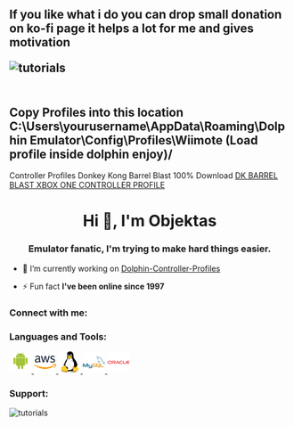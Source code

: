##  If you like what i do you can drop small donation on ko-fi page it helps a lot for me and gives motivation <p><a href="https://ko-fi.com/tutorials"> <img align="left" src="https://cdn.ko-fi.com/cdn/kofi3.png?v=3" height="50" width="210" alt="tutorials" /></a></p><br><br>

## Copy Profiles into this location C:\Users\yourusername\AppData\Roaming\Dolphin Emulator\Config\Profiles\Wiimote   (Load profile inside dolphin enjoy)/

<bold>Controller Profiles Donkey Kong Barrel Blast 100%</bold>  Download 
[DK BARREL BLAST XBOX ONE CONTROLLER PROFILE]([https://github.com/objektas/controller-configs-for-dolphin](https://github.com/objektas/controller-configs-for-dolphin/blob/main/dkbarrelblast%20xboxone.rar))

<h1 align="center">Hi 👋, I'm Objektas</h1>
<h3 align="center">Emulator fanatic, I'm trying to make hard things easier.</h3>

- 🔭 I’m currently working on [Dolphin-Controller-Profiles](https://github.com/objektas/controller-configs-for-dolphin)

- ⚡ Fun fact **I've been online since 1997**

<h3 align="left">Connect with me:</h3>
<p align="left">
</p>

<h3 align="left">Languages and Tools:</h3>
<p align="left"> <a href="https://developer.android.com" target="_blank" rel="noreferrer"> <img src="https://raw.githubusercontent.com/devicons/devicon/master/icons/android/android-original-wordmark.svg" alt="android" width="40" height="40"/> </a> <a href="https://aws.amazon.com" target="_blank" rel="noreferrer"> <img src="https://raw.githubusercontent.com/devicons/devicon/master/icons/amazonwebservices/amazonwebservices-original-wordmark.svg" alt="aws" width="40" height="40"/> </a> <a href="https://www.linux.org/" target="_blank" rel="noreferrer"> <img src="https://raw.githubusercontent.com/devicons/devicon/master/icons/linux/linux-original.svg" alt="linux" width="40" height="40"/> </a> <a href="https://www.mysql.com/" target="_blank" rel="noreferrer"> <img src="https://raw.githubusercontent.com/devicons/devicon/master/icons/mysql/mysql-original-wordmark.svg" alt="mysql" width="40" height="40"/> </a> <a href="https://www.oracle.com/" target="_blank" rel="noreferrer"> <img src="https://raw.githubusercontent.com/devicons/devicon/master/icons/oracle/oracle-original.svg" alt="oracle" width="40" height="40"/> </a> </p>

<h3 align="left">Support:</h3>
<p><a href="https://ko-fi.com/tutorials"> <img align="left" src="https://cdn.ko-fi.com/cdn/kofi3.png?v=3" height="50" width="210" alt="tutorials" /></a></p><br><br>
